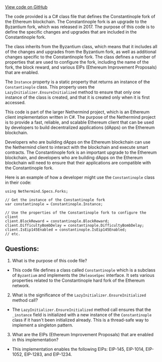 [View code on GitHub](https://github.com/NethermindEth/nethermind/src/Nethermind/Nethermind.Specs/Forks/07_Constantinople.cs)

The code provided is a C# class file that defines the Constantinople fork of the Ethereum blockchain. The Constantinople fork is an upgrade to the Byzantium fork, which was released in 2017. The purpose of this code is to define the specific changes and upgrades that are included in the Constantinople fork.

The class inherits from the Byzantium class, which means that it includes all of the changes and upgrades from the Byzantium fork, as well as additional changes specific to the Constantinople fork. The class defines a number of properties that are used to configure the fork, including the name of the fork, the block reward, and various EIPs (Ethereum Improvement Proposals) that are enabled.

The `Instance` property is a static property that returns an instance of the `Constantinople` class. This property uses the `LazyInitializer.EnsureInitialized` method to ensure that only one instance of the class is created, and that it is created only when it is first accessed.

This code is part of the larger Nethermind project, which is an Ethereum client implementation written in C#. The purpose of the Nethermind project is to provide a fast, reliable, and scalable Ethereum client that can be used by developers to build decentralized applications (dApps) on the Ethereum blockchain.

Developers who are building dApps on the Ethereum blockchain can use the Nethermind client to interact with the blockchain and execute smart contracts. The Constantinople fork is an important upgrade to the Ethereum blockchain, and developers who are building dApps on the Ethereum blockchain will need to ensure that their applications are compatible with the Constantinople fork.

Here is an example of how a developer might use the `Constantinople` class in their code:

```
using Nethermind.Specs.Forks;

// Get the instance of the Constantinople fork
var constantinople = Constantinople.Instance;

// Use the properties of the Constantinople fork to configure the client
client.BlockReward = constantinople.BlockReward;
client.DifficultyBombDelay = constantinople.DifficultyBombDelay;
client.IsEip145Enabled = constantinople.IsEip145Enabled;
// etc.
```
## Questions: 
 1. What is the purpose of this code file?
- This code file defines a class called `Constantinople` which is a subclass of `Byzantium` and implements the `IReleaseSpec` interface. It sets various properties related to the Constantinople hard fork of the Ethereum network.

2. What is the significance of the `LazyInitializer.EnsureInitialized` method call?
- The `LazyInitializer.EnsureInitialized` method call ensures that the `_instance` field is initialized with a new instance of the `Constantinople` class if it hasn't been initialized already. This is a thread-safe way to implement a singleton pattern.

3. What are the EIPs (Ethereum Improvement Proposals) that are enabled in this implementation?
- This implementation enables the following EIPs: EIP-145, EIP-1014, EIP-1052, EIP-1283, and EIP-1234.